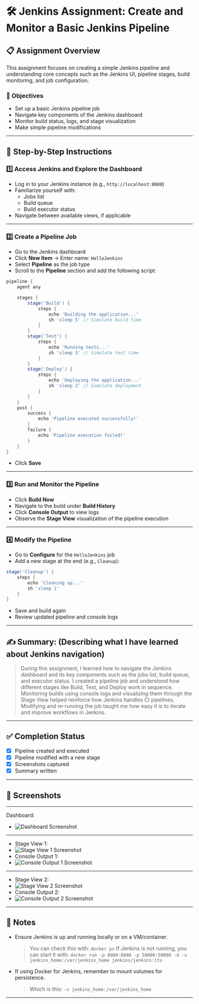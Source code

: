 # 🛠️ Jenkins Assignment: Create and Monitor a Basic Jenkins Pipeline

## 📋 Assignment Overview

This assignment focuses on creating a simple Jenkins pipeline and understanding core concepts such as the Jenkins UI, pipeline stages, build monitoring, and job configuration.

### 🎯 Objectives

- Set up a basic Jenkins pipeline job  
- Navigate key components of the Jenkins dashboard  
- Monitor build status, logs, and stage visualization  
- Make simple pipeline modifications  

---

## 🧭 Step-by-Step Instructions

### 1️⃣ Access Jenkins and Explore the Dashboard

- Log in to your Jenkins instance (e.g., `http://localhost:8080`)
- Familiarize yourself with:
  - Jobs list
  - Build queue
  - Build executor status
- Navigate between available views, if applicable

---

### 2️⃣ Create a Pipeline Job

- Go to the Jenkins dashboard
- Click **New Item** → Enter name: `HelloJenkins`
- Select **Pipeline** as the job type
- Scroll to the **Pipeline** section and add the following script:

```groovy
pipeline {
    agent any

    stages {
        stage('Build') {
            steps {
                echo 'Building the application...'
                sh 'sleep 5' // Simulate build time
            }
        }
        stage('Test') {
            steps {
                echo 'Running tests...'
                sh 'sleep 3' // Simulate test time
            }
        }
        stage('Deploy') {
            steps {
                echo 'Deploying the application...'
                sh 'sleep 2' // Simulate deployment
            }
        }
    }
    post {
        success {
            echo 'Pipeline executed successfully!'
        }
        failure {
            echo 'Pipeline execution failed!'
        }
    }
}
```

* Click **Save**

---

### 3️⃣ Run and Monitor the Pipeline

* Click **Build Now**
* Navigate to the build under **Build History**
* Click **Console Output** to view logs
* Observe the **Stage View** visualization of the pipeline execution

---

### 4️⃣ Modify the Pipeline

* Go to **Configure** for the `HelloJenkins` job
* Add a new stage at the end (e.g., `Cleanup`):

```groovy
stage('Cleanup') {
    steps {
        echo 'Cleaning up...'
        sh 'sleep 1'
    }
}
```

* Save and build again
* Review updated pipeline and console logs

---

## ✍️ Summary: (Describing what I have learned about Jenkins navigation)

> During this assignment, I learned how to navigate the Jenkins dashboard and its key components such as the jobs list, build queue, and executor status. I created a pipeline job and understood how different stages like Build, Test, and Deploy work in sequence. Monitoring builds using console logs and visualizing them through the Stage View helped reinforce how Jenkins handles CI pipelines. Modifying and re-running the job taught me how easy it is to iterate and improve workflows in Jenkins.

---

## ✅ Completion Status

* [x] Pipeline created and executed
* [x] Pipeline modified with a new stage
* [x] Screenshots captured
* [x] Summary written

---

## 📂 Screenshots
---
Dashboard:
* ![Dashboard Screenshot](https://github.com/Paras-Minfy/Jenkins-Assignment/blob/main/screenshots/Dashboard.png)
---
* Stage View 1:
* ![Stage View 1 Screenshot](https://github.com/Paras-Minfy/Jenkins-Assignment/blob/main/screenshots/stage%20view%201.png)
* Console Output 1:
* ![Console Output 1 Screenshot](https://github.com/Paras-Minfy/Jenkins-Assignment/blob/main/screenshots/console%20output%201.png)
---
* Stage View 2:
* ![Stage View 2 Screenshot](https://github.com/Paras-Minfy/Jenkins-Assignment/blob/main/screenshots/stage%20view%202.png)
* Console Output 2:
* ![Console Output 2 Screenshot](https://github.com/Paras-Minfy/Jenkins-Assignment/blob/main/screenshots/console%20output%202.png)
---

## 📌 Notes

* Ensure Jenkins is up and running locally or on a VM/container.
  > You can check this with: `docker ps`
  > If Jenkins is not running, you can start it with: `docker run -p 8080:8080 -p 50000:50000 -d -v jenkins_home:/var/jenkins_home jenkins/jenkins:lts`
* If using Docker for Jenkins, remember to mount volumes for persistence.
  > Which is this: `-v jenkins_home:/var/jenkins_home`

---

